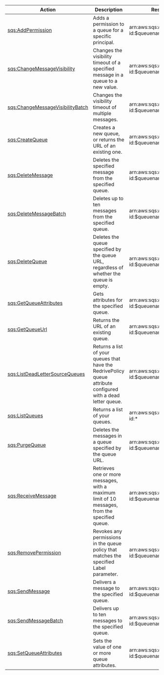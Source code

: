 | Action | Description | Resource | Condition |
| --- | --- | --- | --- |
| [sqs:AddPermission](http://docs.aws.amazon.com/AWSSimpleQueueService/latest/APIReference/API_AddPermission.html) | Adds a permission to a queue for a specific principal. | arn:aws:sqs:$region:$account-id:$queuename | - |
| [sqs:ChangeMessageVisibility](http://docs.aws.amazon.com/AWSSimpleQueueService/latest/APIReference/API_ChangeMessageVisibility.html) | Changes the visibility timeout of a specified message in a queue to a new value. | arn:aws:sqs:$region:$account-id:$queuename | - |
| [sqs:ChangeMessageVisibilityBatch](http://docs.aws.amazon.com/AWSSimpleQueueService/latest/APIReference/API_ChangeMessageVisibilityBatch.html) | Changes the visibility timeout of multiple messages. | arn:aws:sqs:$region:$account-id:$queuename | - |
| [sqs:CreateQueue](http://docs.aws.amazon.com/AWSSimpleQueueService/latest/APIReference/API_CreateQueue.html) | Creates a new queue, or returns the URL of an existing one. | arn:aws:sqs:$region:$account-id:$queuename | - |
| [sqs:DeleteMessage](http://docs.aws.amazon.com/AWSSimpleQueueService/latest/APIReference/API_DeleteMessage.html) | Deletes the specified message from the specified queue. | arn:aws:sqs:$region:$account-id:$queuename | - |
| [sqs:DeleteMessageBatch](http://docs.aws.amazon.com/AWSSimpleQueueService/latest/APIReference/API_DeleteMessageBatch.html) | Deletes up to ten messages from the specified queue. | arn:aws:sqs:$region:$account-id:$queuename | - |
| [sqs:DeleteQueue](http://docs.aws.amazon.com/AWSSimpleQueueService/latest/APIReference/API_DeleteQueue.html) | Deletes the queue specified by the queue URL, regardless of whether the queue is empty. | arn:aws:sqs:$region:$account-id:$queuename | - |
| [sqs:GetQueueAttributes](http://docs.aws.amazon.com/AWSSimpleQueueService/latest/APIReference/API_GetQueueAttributes.html) | Gets attributes for the specified queue. | arn:aws:sqs:$region:$account-id:$queuename | - |
| [sqs:GetQueueUrl](http://docs.aws.amazon.com/AWSSimpleQueueService/latest/APIReference/API_GetQueueUrl.html) | Returns the URL of an existing queue. | arn:aws:sqs:$region:$account-id:$queuename | - |
| [sqs:ListDeadLetterSourceQueues](http://docs.aws.amazon.com/AWSSimpleQueueService/latest/APIReference/API_ListDeadLetterSourceQueues.html) | Returns a list of your queues that have the RedrivePolicy queue attribute configured with a dead letter queue. | arn:aws:sqs:$region:$account-id:$queuename | - |
| [sqs:ListQueues](http://docs.aws.amazon.com/AWSSimpleQueueService/latest/APIReference/API_ListQueues.html) | Returns a list of your queues. | arn:aws:sqs:$region:$account-id:\* | - |
| [sqs:PurgeQueue](http://docs.aws.amazon.com/AWSSimpleQueueService/latest/APIReference/API_PurgeQueue.html) | Deletes the messages in a queue specified by the queue URL. | arn:aws:sqs:$region:$account-id:$queuename | - |
| [sqs:ReceiveMessage](http://docs.aws.amazon.com/AWSSimpleQueueService/latest/APIReference/API_ReceiveMessage.html) | Retrieves one or more messages, with a maximum limit of 10 messages, from the specified queue. | arn:aws:sqs:$region:$account-id:$queuename | - |
| [sqs:RemovePermission](http://docs.aws.amazon.com/AWSSimpleQueueService/latest/APIReference/API_RemovePermission.html) | Revokes any permissions in the queue policy that matches the specified Label parameter. | arn:aws:sqs:$region:$account-id:$queuename | - |
| [sqs:SendMessage](http://docs.aws.amazon.com/AWSSimpleQueueService/latest/APIReference/API_SendMessage.html) | Delivers a message to the specified queue. | arn:aws:sqs:$region:$account-id:$queuename | - |
| [sqs:SendMessageBatch](http://docs.aws.amazon.com/AWSSimpleQueueService/latest/APIReference/API_SendMessageBatch.html) | Delivers up to ten messages to the specified queue. | arn:aws:sqs:$region:$account-id:$queuename | - |
| [sqs:SetQueueAttributes](http://docs.aws.amazon.com/AWSSimpleQueueService/latest/APIReference/API_SetQueueAttributes.html) | Sets the value of one or more queue attributes. | arn:aws:sqs:$region:$account-id:$queuename | - |
